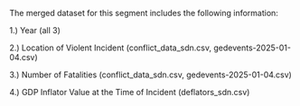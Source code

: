 The merged dataset for this segment includes the following information:

1.) Year (all 3)

2.) Location of Violent Incident (conflict_data_sdn.csv, gedevents-2025-01-04.csv)

3.) Number of Fatalities (conflict_data_sdn.csv, gedevents-2025-01-04.csv)

4.) GDP Inflator Value at the Time of Incident (deflators_sdn.csv)
